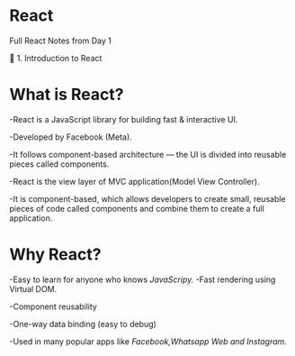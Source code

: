 # React
Full React Notes from Day 1

🧩 1. Introduction to React

# **What is React?**

-React is a JavaScript library for building fast  & interactive UI.

-Developed by Facebook (Meta).

-It follows component-based architecture — the UI is divided into reusable pieces called components.

-React is the view layer of MVC application(Model View Controller).

-It is component-based, which allows developers to create small, reusable pieces of code called components and combine them to create a full application. 


# **Why React?**

-Easy to learn for anyone who knows *JavaScripy.*
-Fast rendering using Virtual DOM.

-Component reusability

-One-way data binding (easy to debug)

-Used in many popular apps like *Facebook,Whatsapp Web and Instagram.*

